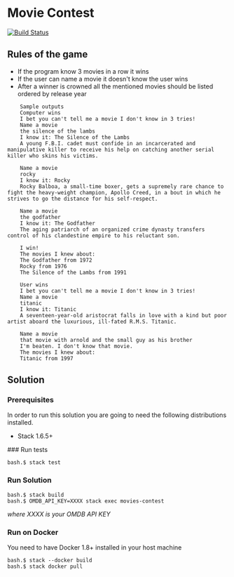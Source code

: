 # Movie Contest

[![Build Status](https://travis-ci.org/jproyo/movie-contest.svg?branch=master)](https://travis-ci.org/jproyo/movie-contest.svg?branch=master)

## Rules of the game

- If the program know 3 movies in a row it wins
- If the user can name a movie it doesn't know the user wins
- After a winner is crowned all the mentioned movies should be listed ordered by release year

```
    Sample outputs
    Computer wins
    I bet you can't tell me a movie I don't know in 3 tries!
    Name a movie
    the silence of the lambs
    I know it: The Silence of the Lambs
    A young F.B.I. cadet must confide in an incarcerated and manipulative killer to receive his help on catching another serial killer who skins his victims.

    Name a movie
    rocky
    I know it: Rocky
    Rocky Balboa, a small-time boxer, gets a supremely rare chance to fight the heavy-weight champion, Apollo Creed, in a bout in which he strives to go the distance for his self-respect.

    Name a movie
    the godfather
    I know it: The Godfather
    The aging patriarch of an organized crime dynasty transfers control of his clandestine empire to his reluctant son.

    I win!
    The movies I knew about:
    The Godfather from 1972
    Rocky from 1976
    The Silence of the Lambs from 1991

    User wins
    I bet you can't tell me a movie I don't know in 3 tries!
    Name a movie
    titanic
    I know it: Titanic
    A seventeen-year-old aristocrat falls in love with a kind but poor artist aboard the luxurious, ill-fated R.M.S. Titanic.

    Name a movie
    that movie with arnold and the small guy as his brother
    I'm beaten. I don't know that movie.
    The movies I knew about:
    Titanic from 1997
```

## Solution

### Prerequisites

In order to run this solution you are going to need the following distributions installed.

- Stack 1.6.5+

### Run tests

```shell
bash.$ stack test
```

### Run Solution

```shell
bash.$ stack build
bash.$ OMDB_API_KEY=XXXX stack exec movies-contest
```

*where XXXX is your OMDB API KEY*


### Run on Docker

You need to have Docker 1.8+ installed in your host machine

```shell
bash.$ stack --docker build
bash.$ stack docker pull

```
